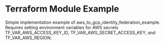 

# Terraform Module Example

Simple implementation example of aws_to_gcp_identity_federation_example. Requires setting environment variables for AWS secrets TF_VAR_AWS_ACCESS_KEY_ID, TF_VAR_AWS_SECRET_ACCESS_KEY, and TF_VAR_AWS_REGION.
